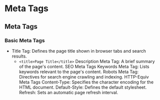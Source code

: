 # Meta Tags
## Meta Tags
### Basic Meta Tags
- Title Tag: Defines the page title shown in browser tabs and search results.
  - ```<title>Page Title</title>```
Description Meta Tag: A brief summary of the page's content.
SEO Meta Tags
Keywords Meta Tag: Lists keywords relevant to the page's content.
Robots Meta Tag: Directives for search engine crawling and indexing.
HTTP-Equiv Meta Tags
Content-Type: Specifies the character encoding for the HTML document.
Default-Style: Defines the default stylesheet.
Refresh: Sets an automatic page refresh interval.
<title>Page Title</title>
<meta name="description" content="Short description of the page.">
<meta name="keywords" content="keyword1, keyword2">
<meta name="robots" content="index, follow">
<meta http-equiv="Content-Type" content="text/html; charset=UTF-8">
<meta http-equiv="default-style" content="style.css">
<meta http-equiv="refresh" content="30">
